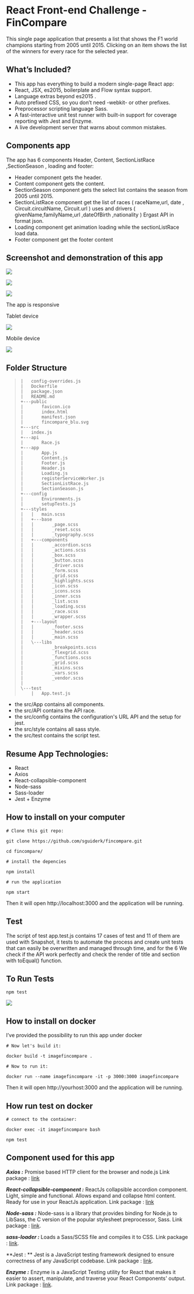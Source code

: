 # React Front-end Challenge - FinCompare
This single page application that presents a list that shows the F1 world champions starting from 2005 until 2015. Clicking on an item shows the list of the winners for every race for the selected year.
## What’s Included?
* This app has everything to build a modern single-page React app:
* React, JSX, es2015, boilerplate and Flow syntax support.
* Language extras beyond es2015 .
* Auto prefixed CSS, so you don’t need -webkit- or other prefixes.
* Preprocessor scripting language Sass.
* A fast-interactive unit test runner with built-in support for coverage reporting with Jest and Enzyme.
* A live development server that warns about common mistakes.

## Components app 
The app has 6 components Header, Content, SectionListRace ,SectionSeason , loading and footer:
* Header component gets the header.
* Content component gets the content.
* SectionSeason component gets the select list contains the season from 2005 until 2015. 
* SectionListRace component get the list of races ( raceName,url, date , Circuit.circuitName, Circuit.url )  uses and drivers (  givenName,familyName,url ,dateOfBirth ,nationality )  Ergast API in format json.
* Loading component get animation loading while the sectionListRace load data.
* Footer  component get the footer content

## Screenshot and demonstration of this app 

![](https://i.imgur.com/L1yb1hal.png)

![](https://i.imgur.com/n0VqH4al.png)

![](https://i.imgur.com/TtjLhxtl.png)

The app is responsive 

Tablet device 

![](https://i.imgur.com/nRlsaJxl.png)

Mobile device

![](https://i.imgur.com/u89b0mWl.png) 

## Folder Structure
>
>     |   config-overrides.js
>     |   Dockerfile
>     |   package.json
>     |   README.md
>     +---public
>     |       favicon.ico
>     |       index.html
>     |       manifest.json
>     |       fincompare_blu.svg
>     +---src
>     |   index.js
>     +---api
>     |       Race.js
>     +---app
>     |       App.js
>     |       Content.js
>     |       Footer.js
>     |       Header.js
>     |       Loading.js
>     |       registerServiceWorker.js
>     |       SectionListRace.js
>     |       SectionSeason.js
>     +---config
>     |       Environments.js
>     |       setupTests.js
>     +---styles
>     |   |   main.scss
>     |   +---base
>     |   |       _page.scss
>     |   |       _reset.scss
>     |   |       _typography.scss
>     |   +---components
>     |   |       _accordion.scss
>     |   |       _actions.scss
>     |   |       _box.scss
>     |   |       _button.scss
>     |   |       _driver.scss
>     |   |       _form.scss
>     |   |       _grid.scss
>     |   |       _highlights.scss
>     |   |       _icon.scss
>     |   |       _icons.scss
>     |   |       _inner.scss
>     |   |       _list.scss
>     |   |       _loading.scss
>     |   |       _race.scss
>     |   |       _wrapper.scss
>     |   +---layout
>     |   |       _footer.scss
>     |   |       _header.scss
>     |   |       _main.scss
>     |   \---libs
>     |           _breakpoints.scss
>     |           _flexgrid.scss
>     |           _functions.scss
>     |           _grid.scss
>     |           _mixins.scss
>     |           _vars.scss
>     |           _vendor.scss
>     |           
>     \---test
>         |   App.test.js
>              

* the src/App contains all components. 
* the src/API contains the API race.
* the src/config contains the configuration's URL API and the setup for jest. 
* the src/style contains all sass style.
* the src/test contains the script test.

## Resume App Technologies:

* React
* Axios
* React-collapsible-component
* Node-sass
* Sass-loader
* Jest + Enzyme

## How to install on your computer

`# Clone this git repo:`

`git clone https://github.com/sguiderk/fincompare.git`

`cd fincompare/`

`# install the depencies `

`npm install`

`# run the application `

`npm start `

Then it will open http://localhost:3000 and the application will be running.

## Test

The script of test app.test.js contains 17 cases of test and 11 of them are used with
Snapshot, it tests to automate the process and create unit tests that can easily be overwritten and managed through time, and for the 6 We check if the API work perfectly and check the render of title and section with toEqual() function.

## To Run Tests

`npm test`

![](https://i.imgur.com/hhkxH1t.png)

## How to install on docker

I’ve provided the possibility to run this app under docker 

`# Now let's build it:`

`docker build -t imagefincompare .`

`# Now to run it:`

`docker run --name imagefincompare -it -p 3000:3000 imagefincompare`

Then it will open http://yourhost:3000 and the application will be running.

## How run test on docker

`# connect to the container:`

`docker exec -it imagefincompare bash`

`npm test`

## Component used for this app

**_Axios :_** Promise based HTTP client for the browser and node.js
Link package : [link](https://www.npmjs.com/package/axios)

_**React-collapsible-component :**_ ReactJs collapsible accordion component. Light, simple and functional. Allows expand and collapse html content. Ready for use in your ReactJs application. 
Link package :  [link](https://www.npmjs.com/package/react-collapsible-component)

_**Node-sass :**_ Node-sass is a library that provides binding for Node.js to LibSass, the C version of the popular stylesheet preprocessor, Sass.
Link package :  [link](https://www.npmjs.com/package/node-sass).

_**sass-loader :**_ Loads a Sass/SCSS file and compiles it to CSS.
Link package :  [link](https://www.npmjs.com/package/sass-loader).

**Jest  : ** Jest is a JavaScript testing framework designed to ensure correctness of any JavaScript codebase.
Link package :  [link](https://www.npmjs.com/package/jest).

_**Enzyme :**_ Enzyme is a JavaScript Testing utility for React that makes it easier to assert, manipulate, and traverse your React Components' output.
Link package :  [link](https://www.npmjs.com/package/enzyme).





